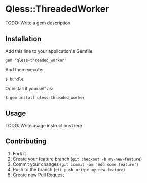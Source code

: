 # Qless::ThreadedWorker

TODO: Write a gem description

## Installation

Add this line to your application's Gemfile:

    gem 'qless-threaded_worker'

And then execute:

    $ bundle

Or install it yourself as:

    $ gem install qless-threaded_worker

## Usage

TODO: Write usage instructions here

## Contributing

1. Fork it
2. Create your feature branch (`git checkout -b my-new-feature`)
3. Commit your changes (`git commit -am 'Add some feature'`)
4. Push to the branch (`git push origin my-new-feature`)
5. Create new Pull Request
